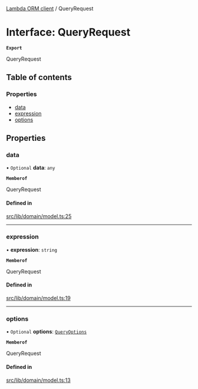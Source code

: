 [Lambda ORM client](../README.md) / QueryRequest

# Interface: QueryRequest

**`Export`**

QueryRequest

## Table of contents

### Properties

- [data](QueryRequest.md#data)
- [expression](QueryRequest.md#expression)
- [options](QueryRequest.md#options)

## Properties

### data

• `Optional` **data**: `any`

**`Memberof`**

QueryRequest

#### Defined in

[src/lib/domain/model.ts:25](https://github.com/FlavioLionelRita/lambdaorm-client-node/blob/3f6c968/src/lib/domain/model.ts#L25)

___

### expression

• **expression**: `string`

**`Memberof`**

QueryRequest

#### Defined in

[src/lib/domain/model.ts:19](https://github.com/FlavioLionelRita/lambdaorm-client-node/blob/3f6c968/src/lib/domain/model.ts#L19)

___

### options

• `Optional` **options**: [`QueryOptions`](QueryOptions.md)

**`Memberof`**

QueryRequest

#### Defined in

[src/lib/domain/model.ts:13](https://github.com/FlavioLionelRita/lambdaorm-client-node/blob/3f6c968/src/lib/domain/model.ts#L13)
